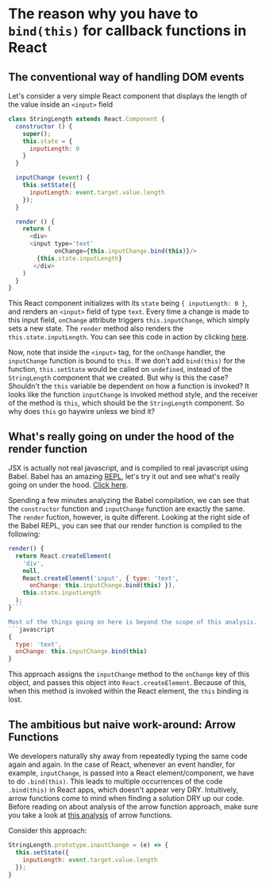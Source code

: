 # The reason why you have to `bind(this)` for callback functions in React

## The conventional way of handling DOM events

Let's consider a very simple React component that displays the length of the value inside an `<input>` field

```javascript
class StringLength extends React.Component {
  constructor () {
    super();
    this.state = {
      inputLength: 0
    }
  }

  inputChange (event) {
    this.setState({
      inputLength: event.target.value.length
    });
  }

  render () {
    return (
      <div>
      <input type='text'
             onChange={this.inputChange.bind(this)}/>
        {this.state.inputLength}
       </div>
    )
  }
}
```

This React component initializes with its `state` being `{ inputLength: 0 }`, and renders an `<input>` field of type `text`. Every time a change is made to this input field, `onChange` attribute triggers `this.inputChange`, which simply sets a new state. The `render` method also renders the `this.state.inputLength`. You can see this code in action by clicking [here][demo].

[demo]: https://codepen.io/khaivubui/full/JygGKZ/

Now, note that inside the `<input>` tag, for the `onChange` handler, the `inputChange` function is bound to `this`. If we don't add `bind(this)` for the function, `this.setState` would be called on `undefined`, instead of the `StringLength` component that we created. But why is this the case? Shouldn't the `this` variable be dependent on how a function is invoked? It looks like the function `inputChange` is invoked method style, and the receiver of the method is `this`, which should be the `StringLength` component. So why does `this` go haywire unless we bind it?

## What's really going on under the hood of the render function

JSX is actually not real javascript, and is compiled to real javascript using Babel. Babel has an amazing [REPL][babel-repl], let's try it out and see what's really going on under the hood. [Click here][babel-repl].

[babel-repl]:https://babeljs.io/repl/#?babili=false&browsers=&build=&builtIns=false&code_lz=MYGwhgzhAEDKAuAnAlgOwOYBkCmH4AtpsAPeXAExgCVsxh4A6AYQHsBbABxdV3mgG8AUNGjBuEJAFd6LRNAAUASgHCR0CJI7ZESgNyqRBZBAYSwZaAF4VatWg6T4OPPgBc0AAwHoAX1V_Ve0cmfDAMbAVsADdeZSFbIxMIbHgEc2x5eNtoIKdcdAJ3aN4GeDBEdBSGKLAQSWwGEHyCbx9FfREAkUQKbQU47x74SURUBW8RAB5yZCiAPgnoSdzoeABPLUsAcjJSLcXskW4QsMrLfkSGXJPwhgAjNHJ5RMUfAHoFw5EL_GNTMrIV1QDjyLj8X0mbxm828in8gh8QA&debug=false&circleciRepo=&evaluate=false&lineWrap=false&presets=react&prettier=false&targets=&version=6.26.0

Spending a few minutes analyzing the Babel compilation, we can see that the `constructor` function and `inputChange` function are exactly the same. The `render` fuction, however, is quite different. Looking at the right side of the Babel REPL, you can see that our render function is compiled to the following:
```javascript
render() {
  return React.createElement(
    'div',
    null,
    React.createElement('input', { type: 'text',
      onChange: this.inputChange.bind(this) }),
    this.state.inputLength
  );
}```

Most of the things going on here is beyond the scope of this analysis. The key takeaway here is that `this.inputChange` is passed into the React element as part of a POJO (Plain Old Javascript Object). Specifically, this object:
```javascript
{
  type: 'text',
  onChange: this.inputChange.bind(this)
}
```
This approach assigns the `inputChange` method to the `onChange` key of this object, and passes this object into `React.createElement`. Because of this, when this method is invoked within the React element, the `this` binding is lost.

## The ambitious but naive work-around: Arrow Functions

We developers naturally shy away from repeatedly typing the same code again and again. In the case of React, whenever an event handler, for example, `inputChange`, is passed into a React element/component, we have to do `.bind(this)`. This leads to multiple occurrences of the code `.bind(this)` in React apps, which doesn't appear very DRY. Intuitively, arrow functions come to mind when finding a solution DRY up our code. Before reading on about analysis of the arrow function approach, make sure you take a look at [this analysis][js-arrow-this] of arrow functions.

[js-arrow-this]: ../javascript/arrow_and_this.md

Consider this approach:

```javascript
StringLength.prototype.inputChange = (e) => {
  this.setState({
    inputLength: event.target.value.length
  });
}
```

